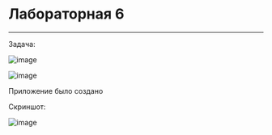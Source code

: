 # Лабораторная 6
___

Задача:

![image](https://github.com/Mrakobes1337/pythonlabs/assets/159140717/6e8f78a9-b1ff-4297-8ee7-628a6c8ecf46)


![image](https://github.com/Mrakobes1337/pythonlabs/assets/159140717/fe1af94d-2f58-490e-91a8-49cea5cb4713)

Приложение было создано

Скриншот:

![image](https://github.com/Mrakobes1337/pythonlabs/assets/159140717/047a1c34-44fd-4f40-aa63-3f09143eeef9)






